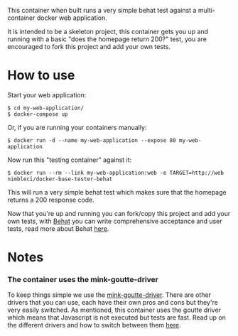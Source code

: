 This container when built runs a very simple behat test against
a multi-container docker web application.

It is intended to be a skeleton project, this container gets you up
and running with a basic "does the homepage return 200?" test, you are
encouraged to fork this project and add your own tests.

# How to use
Start your web application:
```
$ cd my-web-application/
$ docker-compose up
```
Or, if you are running your containers manually:
```
$ docker run -d --name my-web-application --expose 80 my-web-application
```

Now run this "testing container" against it:
```
$ docker run --rm --link my-web-application:web -e TARGET=http://web nimbleci/docker-base-tester-behat
```

This will run a very simple behat test which makes sure that the homepage returns
a 200 response code.

Now that you're up and running you can fork/copy this project and add your own
tests, with [Behat](http://behat.org) you can write comprehensive acceptance and
user tests, read more about Behat [here](http://docs.behat.org).

# Notes

### The container uses the mink-goutte-driver
To keep things simple we use the
[mink-goutte-driver](http://mink.behat.org/en/latest/drivers/goutte.html). There
are other drivers that you can use, each have their own pros and cons but they're
very easily switched. As mentioned, this container uses the goutte driver which
means that Javascript is not executed but tests are fast. Read up on the different
drivers and how to switch between them
[here](http://mink.behat.org/en/latest/guides/drivers.html).



